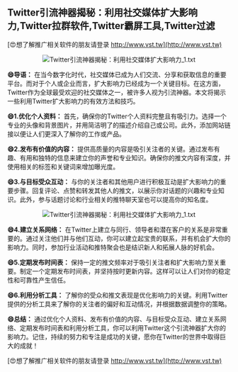 ## **Twitter引流神器揭秘：利用社交媒体扩大影响力,Twitter拉群软件,Twitter霸屏工具,Twitter过滤**

[😍想了解推广相关软件的朋友请登录 http://www.vst.tw](http://www.vst.tw)

 <center><img src="https://vst.tw/MP4/tuiguang/png/0.png" alt="Twitter引流神器揭秘：利用社交媒体扩大影响力_1.txt"></center>

**😄导语：**
在当今数字化时代，社交媒体已成为人们交流、分享和获取信息的重要平台。而对于个人或企业而言，扩大影响力已经成为一个关键目标。在这方面，Twitter作为全球最受欢迎的社交媒体之一，被许多人视为引流神器。本文将揭示一些利用Twitter扩大影响力的有效方法和技巧。

**😄1.优化个人资料：**
首先，确保你的Twitter个人资料完整且有吸引力。选择一个专业的头像和背景图片，并用简洁明了的描述介绍自己或公司。此外，添加网站链接以便让人们更深入了解你的工作或产品。

**😄2.发布有价值的内容：**
提供高质量的内容是吸引关注者的关键。通过发布有趣、有用和独特的信息来建立你的声誉和专业知识。确保你的推文内容有深度，并使用相关的标签和关键词来增加曝光度。

**😄3.与目标受众互动：**
与你的关注者和其他用户进行积极互动是扩大影响力的重要步骤。回复评论、点赞和转发其他人的推文，以展示你对话题的兴趣和专业知识。此外，参与话题讨论和行业相关的推特聊天室也可以提高你的知名度。

 <center><img src="https://vst.tw/MP4/tuiguang/png/6.png" alt="Twitter引流神器揭秘：利用社交媒体扩大影响力_1.txt"></center>

**😄4.建立关系网络：**
在Twitter上建立与同行、领导者和潜在客户的关系是非常重要的。通过关注他们并与他们互动，你可以建立起宝贵的联系，并有机会扩大你的影响力。同时，参加行业活动和推特聚会也是结识新人和拓展人脉的好机会。

**😄5.定期发布时间表：**
保持一定的推文频率对于吸引关注者和扩大影响力至关重要。制定一个定期发布时间表，并坚持按时更新内容。这样可以让人们对你的稳定性和可靠性产生信任。

**😄6.利用分析工具：**
了解你的受众和推文表现是优化影响力的关键。利用Twitter提供的分析工具来了解你的关注者的偏好和互动情况，并根据数据调整你的策略。

**😄总结：**
通过优化个人资料、发布有价值的内容、与目标受众互动、建立关系网络、定期发布时间表和利用分析工具，你可以利用Twitter这个引流神器扩大你的影响力。记住，持续的努力和专注是成功的关键，愿你在Twitter的世界中取得巨大的成就！

[😍想了解推广相关软件的朋友请登录 http://www.vst.tw](http://www.vst.tw)



